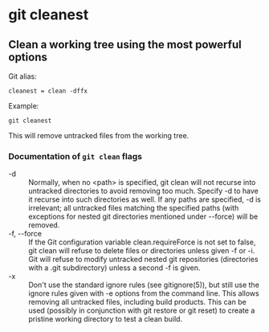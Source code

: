 # git cleanest

## Clean a working tree using the most powerful options

Git alias:

```git
cleanest = clean -dffx
```

Example:

```shell
git cleanest
```

This will remove untracked files from the working tree.


### Documentation of `git clean` flags

<dl>
<dt>-d</dt>
<dd>Normally, when no &lt;path&gt; is specified, git clean will not recurse into untracked directories to avoid removing too much. Specify -d to have it recurse into such directories as well. If any paths are specified, -d is irrelevant; all untracked files matching the specified paths (with exceptions for nested git directories mentioned under --force) will be removed.</dd>
<dt>-f, --force</dt>
<dd>If the Git configuration variable clean.requireForce is not set to false, git clean will refuse to delete files or directories unless given -f or -i. Git will refuse to modify untracked nested git repositories (directories with a
.git subdirectory) unless a second -f is given. </dd>
<dt>-x</dt>
<dd>Don't use the standard ignore rules (see gitignore(5)), but still use the ignore rules given with -e options from the command line. This allows removing all untracked files, including build products. This can be used (possibly in
conjunction with git restore or git reset) to create a pristine working directory to test a clean build.</dd>
</dl>
